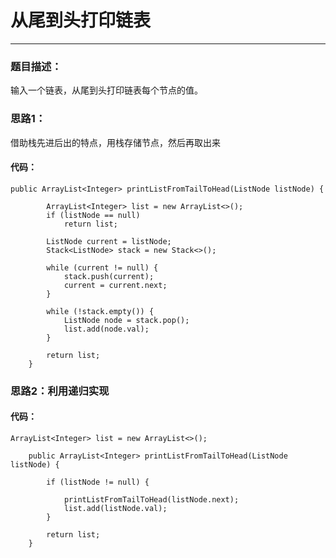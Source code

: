 ﻿# 从尾到头打印链表



---

### 题目描述：
输入一个链表，从尾到头打印链表每个节点的值。

### 思路1：
借助栈先进后出的特点，用栈存储节点，然后再取出来
#### 代码：
```
public ArrayList<Integer> printListFromTailToHead(ListNode listNode) {

        ArrayList<Integer> list = new ArrayList<>();
        if (listNode == null)
            return list;

        ListNode current = listNode;
        Stack<ListNode> stack = new Stack<>();

        while (current != null) {
            stack.push(current);
            current = current.next;
        }

        while (!stack.empty()) {
            ListNode node = stack.pop();
            list.add(node.val);
        }

        return list;
    }
```

### 思路2：利用递归实现

#### 代码：
```
ArrayList<Integer> list = new ArrayList<>();

    public ArrayList<Integer> printListFromTailToHead(ListNode listNode) {

        if (listNode != null) {

            printListFromTailToHead(listNode.next);
            list.add(listNode.val);
        }

        return list;
    }
```




